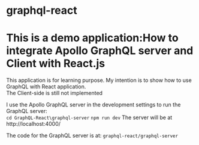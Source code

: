 # graphql-react
# This is a demo application:How to integrate Apollo GraphQL server and Client with React.js 
This application is for learning purpose. My intention is to show how to use GraphQL with React application.<br />
The Client-side is still not implemented

I use the Apollo GraphQL server in the development settings
to run the GraphQL server:<br />
`cd GraphQL-React\graphql-server`
`npm run dev`
The server will be at http://localhost:4000/

The code for the GraphQL server is at: `graphql-react/graphql-server`
